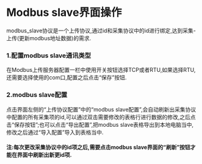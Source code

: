 # Modbus slave界面操作

modbus\_slave协议是一个上传协议,通过id和采集协议中的id进行绑定,达到采集-上传\(更新modbus地址数据\)的需求.

### 1.配置modbus slave通讯类型

在Modbus上传服务器配置一栏中使用开关按钮选择TCP或者RTU,如果选择RTU,还需要选择使用的com口,配置之后点击“保存”按钮.

### 2.modbus slave配置

点击界面左侧的“上传协议配置”中的“modbus slave配置”,会自动刷新出采集协议中配置的所有采集项的id,可以通过双击需要修改的表格行进行数据的修改,之后点击“保存按钮”;也可以点击“导出配置”,把modbus slave表格导出到本地电脑当中,修改之后通过“导入配置”导入到表格当中.

#### 注:每次更改采集协议中的id项之后,需要点击modbus slave界面的“刷新”按钮才能在界面中刷新出新更id项.



